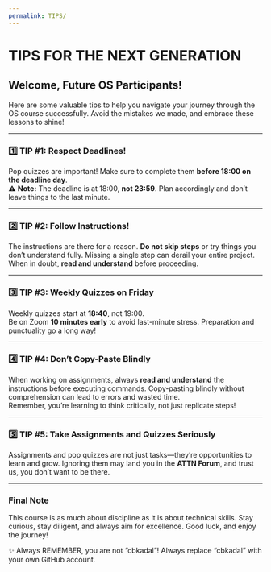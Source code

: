 ```yaml
---
permalink: TIPS/
---
```


# TIPS FOR THE NEXT GENERATION

## **Welcome, Future OS Participants!**
Here are some valuable tips to help you navigate your journey through the OS course successfully. Avoid the mistakes we made, and embrace these lessons to shine!

---

### **1️⃣ TIP #1: Respect Deadlines!**
Pop quizzes are important! Make sure to complete them **before 18:00 on the deadline day**.  
⚠️ **Note:** The deadline is at 18:00, **not 23:59**. Plan accordingly and don’t leave things to the last minute.

---

### **2️⃣ TIP #2: Follow Instructions!**
The instructions are there for a reason. **Do not skip steps** or try things you don’t understand fully. Missing a single step can derail your entire project.  
When in doubt, **read and understand** before proceeding.

---

### **3️⃣ TIP #3: Weekly Quizzes on Friday**
Weekly quizzes start at **18:40**, not 19:00.  
Be on Zoom **10 minutes early** to avoid last-minute stress. Preparation and punctuality go a long way!

---

### **4️⃣ TIP #4: Don’t Copy-Paste Blindly**
When working on assignments, always **read and understand** the instructions before executing commands. Copy-pasting blindly without comprehension can lead to errors and wasted time.  
Remember, you’re learning to think critically, not just replicate steps!

---

### **5️⃣ TIP #5: Take Assignments and Quizzes Seriously**
Assignments and pop quizzes are not just tasks—they’re opportunities to learn and grow. Ignoring them may land you in the **ATTN Forum**, and trust us, you don’t want to be there.

---

### **Final Note**
This course is as much about discipline as it is about technical skills. Stay curious, stay diligent, and always aim for excellence. Good luck, and enjoy the journey!

✨ Always REMEMBER, you are not “cbkadal”! Always replace “cbkadal” with your own GitHub account.  

